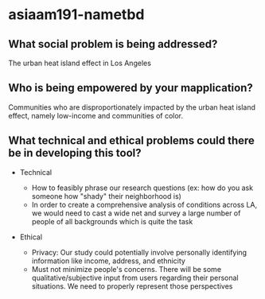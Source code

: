 # asiaam191-nametbd

## What social problem is being addressed?
The urban heat island effect in Los Angeles

## Who is being empowered by your mapplication?
Communities who are disproportionately impacted by the urban heat island effect, namely low-income and communities of color.

## What technical and ethical problems could there be in developing this tool?
- Technical
    - How to feasibly phrase our research questions (ex: how do you ask someone how "shady" their neighborhood is) 
    - In order to create a comprehensive analysis of conditions across LA, we would need to cast a wide net and survey a large number of people of all backgrounds   which is quite the task

- Ethical 
    - Privacy: Our study could potentially involve personally identifying information like income, address, and ethnicity
    - Must not minimize people's concerns. There will be some qualitative/subjective input from users regarding their personal situations. We need to properly represent those perspectives 
